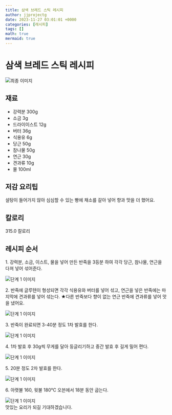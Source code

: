 ```yaml
---
title: 삼색 브레드 스틱 레시피
author: jjprojectg
date: 2023-11-27 03:01:01 +0000
categories: [레시피]
tags: []
math: true
mermaid: true
---
```

<meta name="og:type" content="website"/>
<meta charset="UTF-8"/>
<div class="header">
  <h1>삼색 브레드 스틱 레시피</h1>
</div>

<div class="container my-4">
  <div class="row">
    <div class="col-12 col-md-6">
      <div class="recipe-image">
        <img src="http://www.foodsafetykorea.go.kr/uploadimg/20221208/20221208044129_1670485289362.jpg" class="step-image" alt="최종 이미지"/>
      </div>
    </div>
    <div class="col-12 col-md-6">
      <div class="ingredients">
        <h2>재료</h2>
        <ul class="card">
          <li> 강력분 300g </li>
          <li>  소금 3g </li>
          <li>  드라이이스트 12g </li>
          <li>  버터 36g </li>
          <li>  식용유 6g </li>
          <li>  당근 50g </li>
          <li>  참나물 50g </li>
          <li>  연근 30g </li>
          <li>  견과류 10g </li>
          <li>  물 100ml </li>
</ul>
      </div>
    </div>
    <div class="col-12 col-md-6">
      <div class="ingredients">
        <h2>저감 요리팁</h2>
        <div class="card"> 
          <p>
            설탕이 들어가지 않아 심심할 수 있는 빵에 채소를 갈아 넣어 향과 맛을 더 했어요.
          </p>
        </div>
      </div>
      <div class="ingredients">
        <h2>칼로리</h2>
        <div class="card"> 
          <p>
            315.0 칼로리
          </p>
        </div>
      </div>
    </div>
  </div>

  <h2 class="my-4">레시피 순서</h2>
  <div class="card recipe-card">
    <div class="card-body recipe-step">
      <p class="card-text step-description">1. 강력분, 소금, 이스트, 물을 넣어 만든 반죽을 3등분 하여 각각 당근, 참나물, 연근을 다져 넣어 섞어준다.</p>
      <img src="http://www.foodsafetykorea.go.kr/uploadimg/20210205/20210205101421_1612487661904.jpg" alt="단계 1 이미지" class="step-image"/>
    </div>
  </div>
  <div class="card recipe-card">
    <div class="card-body recipe-step">
      <p class="card-text step-description">2. 반죽에 글루텐이 형성되면 각각 식용유와 버터를 넣어 섞고, 연근을 넣은 반죽에는 마지막에 견과류를 넣어 섞는다.
★다른 반죽보다 향이 없는 연근 반죽에 견과류를 넣어 맛을 냈어요.</p>
      <img src="http://www.foodsafetykorea.go.kr/uploadimg/20210205/20210205101437_1612487677081.jpg" alt="단계 1 이미지" class="step-image"/>
    </div>
  </div>
  <div class="card recipe-card">
    <div class="card-body recipe-step">
      <p class="card-text step-description">3. 반죽이 완료되면 3-40분 정도 1차 발효를 한다.</p>
      <img src="http://www.foodsafetykorea.go.kr/uploadimg/20210205/20210205101448_1612487688989.jpg" alt="단계 1 이미지" class="step-image"/>
    </div>
  </div>
  <div class="card recipe-card">
    <div class="card-body recipe-step">
      <p class="card-text step-description">4. 1차 발효 후 30g씩 무게를 달아 둥글리기하고 중간 발효 후 길게 밀어 편다.</p>
      <img src="http://www.foodsafetykorea.go.kr/uploadimg/20210205/20210205101528_1612487728027.jpg" alt="단계 1 이미지" class="step-image"/>
    </div>
  </div>
  <div class="card recipe-card">
    <div class="card-body recipe-step">
      <p class="card-text step-description">5. 20분 정도 2차 발효를 한다.</p>
      <img src="http://www.foodsafetykorea.go.kr/uploadimg/20210205/20210205101544_1612487744370.jpg" alt="단계 1 이미지" class="step-image"/>
    </div>
  </div>
  <div class="card recipe-card">
    <div class="card-body recipe-step">
      <p class="card-text step-description">6. 아랫불 160, 윗불 180℃ 오븐에서 18분 동안 굽는다.</p>
      <img src="http://www.foodsafetykorea.go.kr/uploadimg/20210205/20210205101611_1612487771505.jpg" alt="단계 1 이미지" class="step-image"/>
    </div>
  </div>

</div>
맛있는 요리가 되길 기대하겠습니다.
